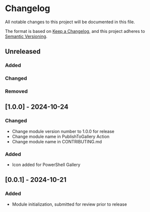 # Changelog

All notable changes to this project will be documented in this file.

The format is based on [Keep a Changelog](https://keepachangelog.com/en/1.0.0/),
and this project adheres to [Semantic Versioning](https://semver.org/spec/v2.0.0.html).

## Unreleased

### Added

### Changed

### Removed

## [1.0.0] - 2024-10-24

### Changed

- Change module version number to 1.0.0 for release
- Change module name in PublishToGallery Action
- Change module name in CONTRIBUTING.md

### Added

- Icon added for PowerShell Gallery


## [0.0.1] - 2024-10-21

### Added

- Module initialization, submitted for review prior to release
